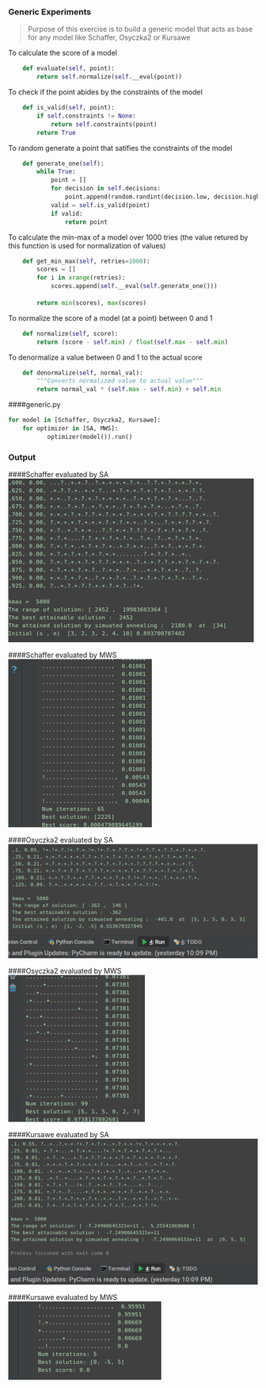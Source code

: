 ### Generic Experiments

> Purpose of this exercise is to build a generic model that acts as base for any
model like Schaffer, Osyczka2 or Kursawe

To calculate the score of a model
```python
    def evaluate(self, point):
        return self.normalize(self.__eval(point))
```

To check if the point abides by the constraints of the model
```python
    def is_valid(self, point):
        if self.constraints != None:
            return self.constraints(point)
        return True
```

To random generate a point that satifies the constraints of the model
```python
    def generate_one(self):
        while True:
            point = []
            for decision in self.decisions:
                point.append(random.randint(decision.low, decision.high))
            valid = self.is_valid(point)
            if valid:
                return point
```

To calculate the min-max of a model over 1000 tries (the value retured by this
function is used for normalization of values)
```python
    def get_min_max(self, retries=1000):
        scores = []
        for i in xrange(retries):
            scores.append(self.__eval(self.generate_one()))

        return min(scores), max(scores)
```

To normalize the score of a model (at a point) between 0 and 1
```python
    def normalize(self, score):
        return (score - self.min) / float(self.max - self.min)
```

To denormalize a value between 0 and 1 to the actual score
```python
    def denormalize(self, normal_val):
        """Converts normalized value to actual value"""
        return normal_val * (self.max - self.min) + self.min
```


####generic.py
```python
for model in [Schaffer, Osyczka2, Kursawe]:
    for optimizer in [SA, MWS]:
           optimizer(model()).run()
```

### Output

####Schaffer evaluated by SA
![schaffer](screenshots/schaffer_sa.png)



####Schaffer evaluated by MWS
![schaffer](screenshots/schaffer_mws.png)



####Osyczka2 evaluated by SA
![Osyczka2](screenshots/osy_sa.png)



####Osyczka2 evaluated by MWS
![Osyczka2](screenshots/osy_mws.png)



####Kursawe evaluated by SA
![schaffer](screenshots/kursawe_sa.png)



####Kursawe evaluated by MWS
![schaffer](screenshots/kursawe_mws.png)